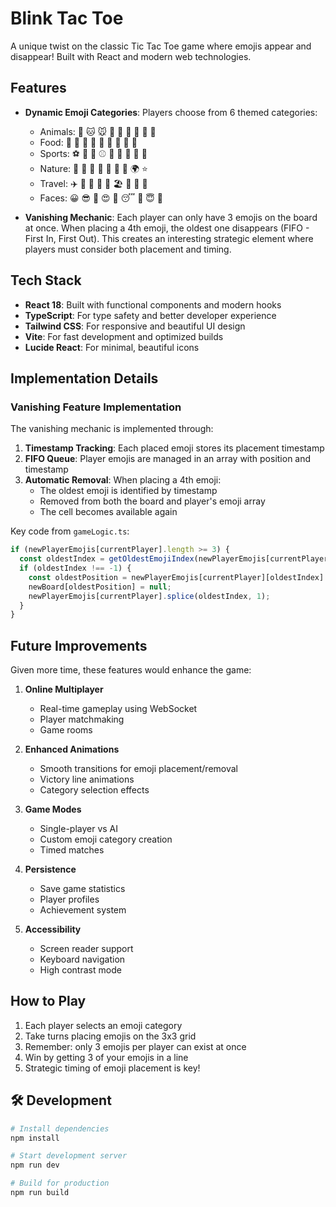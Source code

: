 # Blink Tac Toe 

A unique twist on the classic Tic Tac Toe game where emojis appear and disappear! Built with React and modern web technologies.

##  Features

- **Dynamic Emoji Categories**: Players choose from 6 themed categories:
  -  Animals: 🐶 🐱 🐭 🐹 🐰 🦊 🐻 🐼 🐨
  -  Food: 🍕 🍔 🍟 🌭 🍿 🧁 🍩 🍦 🍓
  -  Sports: ⚽ 🏀 🏈 ⚾ 🎾 🏐 🏉 🎱 🏓
  -  Nature: 🌸 🌹 🌺 🌻 🌴 🌵 🍄 🌍 ⭐
  -  Travel: ✈️ 🚗 🚂 🚢 🚁 🏖️ 🗽 🗿 🏰
  -  Faces: 😀 😎 🤔 😍 🥳 😴 🤯 😇 🥺

- **Vanishing Mechanic**: Each player can only have 3 emojis on the board at once. When placing a 4th emoji, the oldest one disappears (FIFO - First In, First Out). This creates an interesting strategic element where players must consider both placement and timing.

## Tech Stack

- **React 18**: Built with functional components and modern hooks
- **TypeScript**: For type safety and better developer experience
- **Tailwind CSS**: For responsive and beautiful UI design
- **Vite**: For fast development and optimized builds
- **Lucide React**: For minimal, beautiful icons

##  Implementation Details

### Vanishing Feature Implementation

The vanishing mechanic is implemented through:

1. **Timestamp Tracking**: Each placed emoji stores its placement timestamp
2. **FIFO Queue**: Player emojis are managed in an array with position and timestamp
3. **Automatic Removal**: When placing a 4th emoji:
   - The oldest emoji is identified by timestamp
   - Removed from both the board and player's emoji array
   - The cell becomes available again

Key code from `gameLogic.ts`:
```typescript
if (newPlayerEmojis[currentPlayer].length >= 3) {
  const oldestIndex = getOldestEmojiIndex(newPlayerEmojis[currentPlayer]);
  if (oldestIndex !== -1) {
    const oldestPosition = newPlayerEmojis[currentPlayer][oldestIndex].position;
    newBoard[oldestPosition] = null;
    newPlayerEmojis[currentPlayer].splice(oldestIndex, 1);
  }
}
```

##  Future Improvements

Given more time, these features would enhance the game:

1. **Online Multiplayer**
   - Real-time gameplay using WebSocket
   - Player matchmaking
   - Game rooms

2. **Enhanced Animations**
   - Smooth transitions for emoji placement/removal
   - Victory line animations
   - Category selection effects

3. **Game Modes**
   - Single-player vs AI
   - Custom emoji category creation
   - Timed matches

4. **Persistence**
   - Save game statistics
   - Player profiles
   - Achievement system

5. **Accessibility**
   - Screen reader support
   - Keyboard navigation
   - High contrast mode

##  How to Play

1. Each player selects an emoji category
2. Take turns placing emojis on the 3x3 grid
3. Remember: only 3 emojis per player can exist at once
4. Win by getting 3 of your emojis in a line
5. Strategic timing of emoji placement is key!

## 🛠️ Development

```bash
# Install dependencies
npm install

# Start development server
npm run dev

# Build for production
npm run build
```
